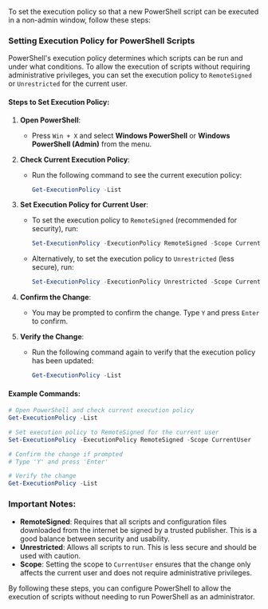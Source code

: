 To set the execution policy so that a new PowerShell script can be executed in a non-admin window, follow these steps:

### Setting Execution Policy for PowerShell Scripts

PowerShell's execution policy determines which scripts can be run and under what conditions. To allow the execution of scripts without requiring administrative privileges, you can set the execution policy to `RemoteSigned` or `Unrestricted` for the current user.

#### Steps to Set Execution Policy:

1. **Open PowerShell**:
   - Press `Win + X` and select **Windows PowerShell** or **Windows PowerShell (Admin)** from the menu.

2. **Check Current Execution Policy**:
   - Run the following command to see the current execution policy:

     ```powershell
     Get-ExecutionPolicy -List
     ```

3. **Set Execution Policy for Current User**:
   - To set the execution policy to `RemoteSigned` (recommended for security), run:
  
     ```powershell
     Set-ExecutionPolicy -ExecutionPolicy RemoteSigned -Scope CurrentUser
     ```

   - Alternatively, to set the execution policy to `Unrestricted` (less secure), run:
     ```powershell
     Set-ExecutionPolicy -ExecutionPolicy Unrestricted -Scope CurrentUser
     ```

4. **Confirm the Change**:
   - You may be prompted to confirm the change. Type `Y` and press `Enter` to confirm.

5. **Verify the Change**:
   - Run the following command again to verify that the execution policy has been updated:
     ```powershell
     Get-ExecutionPolicy -List
     ```

#### Example Commands:

```powershell
# Open PowerShell and check current execution policy
Get-ExecutionPolicy -List

# Set execution policy to RemoteSigned for the current user
Set-ExecutionPolicy -ExecutionPolicy RemoteSigned -Scope CurrentUser

# Confirm the change if prompted
# Type 'Y' and press 'Enter'

# Verify the change
Get-ExecutionPolicy -List
```

### Important Notes:

- **RemoteSigned**: Requires that all scripts and configuration files downloaded from the internet be signed by a trusted publisher. This is a good balance between security and usability.
- **Unrestricted**: Allows all scripts to run. This is less secure and should be used with caution.
- **Scope**: Setting the scope to `CurrentUser` ensures that the change only affects the current user and does not require administrative privileges.

By following these steps, you can configure PowerShell to allow the execution of scripts without needing to run PowerShell as an administrator.
